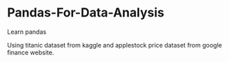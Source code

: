 # Pandas-For-Data-Analysis
Learn pandas 

Using titanic dataset from kaggle and applestock price dataset from google finance website. 
